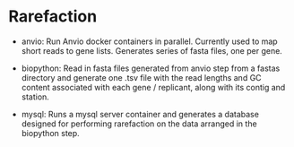 # Rarefaction

* anvio: Run Anvio docker containers in parallel. Currently used to map short reads to gene lists. Generates series of fasta files, one per gene.

* biopython: Read in fasta files generated from anvio step from a fastas directory and generate one .tsv file with the read lengths and GC content associated with each gene / replicant, along with its contig and station.

* mysql: Runs a mysql server container and generates a database designed for performing rarefaction on the data arranged in the biopython step.
